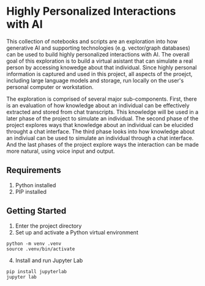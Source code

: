 # Highly Personalized Interactions with AI

This collection of notebooks and scripts are an exploration into how generative AI and supporting technologies (e.g. vector/graph databases) can be used to build highly personalized interactions with AI. The overall goal of this exploration is to build a virtual asistant that can simulate a real person by accessing knowedge about that individual. Since highly personal information is captured and used in this project, all aspects of the proejct, including large language models and storage, run locally on the user's personal computer or workstation.

The exploration is comprised of several major sub-components. First, there is an evaluation of how knowledge about an individual can be effectively extracted and stored from chat transcripts. This knowledge will be used in a later phase of the project to simulate an individual. The second phase of the project explores ways that knowledge about an individual can be elucided throught a chat interface. The third phase looks into how knowledge about an indiviual can be used to simulate an individual through a chat interface. And the last phases of the project explore ways the interaction can be made more natural, using voice input and output.

## Requirements

1. Python installed
2. PIP installed

## Getting Started

1. Enter the project directory
2. Set up and activate a Python virtual environment

```
python -m venv .venv
source .venv/bin/activate
```
   
4. Install and run Jupyter Lab

```
pip install jupyterlab   
jupyter lab
```
